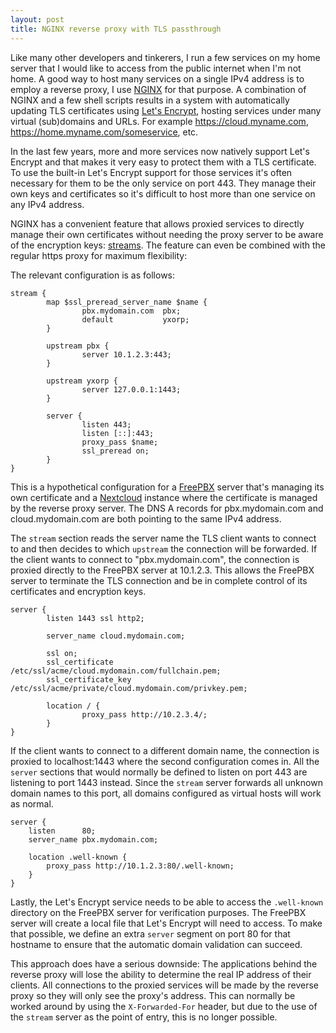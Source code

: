 ```yaml
---
layout: post
title: NGINX reverse proxy with TLS passthrough
---
```


Like many other developers and tinkerers, I run a few services on my home server that I would like to access from the public internet when I'm not home. A good way to host many services on a single IPv4 address is to employ a reverse proxy, I use [NGINX](https://www.nginx.com) for that purpose. A combination of NGINX and a few shell scripts results in a system with automatically updating TLS certificates using [Let's Encrypt](https://letsencrypt.org), hosting services under many virtual (sub)domains and URLs. For example https://cloud.myname.com, https://home.myname.com/someservice, etc.

In the last few years, more and more services now natively support Let's Encrypt and that makes it very easy to protect them with a TLS certificate. To use the built-in Let's Encrypt support for those services it's often necessary for them to be the only service on port 443. They manage their own keys and certificates so it's difficult to host more than one service on any IPv4 address.

NGINX has a convenient feature that allows proxied services to directly manage their own certificates without needing the proxy server to be aware of the encryption keys: [streams](http://nginx.org/en/docs/stream/ngx_stream_core_module.html). The feature can even be combined with the regular https proxy for maximum flexibility:

The relevant configuration is as follows:

```
stream {
        map $ssl_preread_server_name $name {
                pbx.mydomain.com  pbx;
                default           yxorp;
        }

        upstream pbx {
                server 10.1.2.3:443;
        }

        upstream yxorp {
                server 127.0.0.1:1443;
        }

        server {
                listen 443;
                listen [::]:443;
                proxy_pass $name;
                ssl_preread on;
        }
}
```

This is a hypothetical configuration for a [FreePBX](https://www.freepbx.org) server that's managing its own certificate and a [Nextcloud](https://nextcloud.com) instance where the certificate is managed by the reverse proxy server. The DNS A records for pbx.mydomain.com and cloud.mydomain.com are both pointing to the same IPv4 address.

The `stream` section reads the server name the TLS client wants to connect to and then decides to which `upstream` the connection will be forwarded. If the client wants to connect to "pbx.mydomain.com", the connection is proxied directly to the FreePBX server at 10.1.2.3. This allows the FreePBX server to terminate the TLS connection and be in complete control of its certificates and encryption keys.

```
server {
        listen 1443 ssl http2;

        server_name cloud.mydomain.com;

        ssl on;
        ssl_certificate /etc/ssl/acme/cloud.mydomain.com/fullchain.pem;
        ssl_certificate_key /etc/ssl/acme/private/cloud.mydomain.com/privkey.pem;
        
        location / {
                proxy_pass http://10.2.3.4/;
        }
}
```

If the client wants to connect to a different domain name, the connection is proxied to localhost:1443 where the second configuration comes in. All the `server` sections that would normally be defined to listen on port 443 are listening to port 1443 instead. Since the `stream` server forwards all unknown domain names to this port, all domains configured as virtual hosts will work as normal.

```
server {
	listen		80;
	server_name	pbx.mydomain.com;

	location .well-known {
		proxy_pass http://10.1.2.3:80/.well-known;
	}
}
```

Lastly, the Let's Encrypt service needs to be able to access the `.well-known` directory on the FreePBX server for verification purposes. The FreePBX server will create a local file that Let's Encrypt will need to access. To make that possible, we define an extra `server` segment on port 80 for that hostname to ensure that the automatic domain validation can succeed.

This approach does have a serious downside: The applications behind the reverse proxy will lose the ability to determine the real IP address of their clients. All connections to the proxied services will be made by the reverse proxy so they will only see the proxy's address. This can normally be worked around by using the `X-Forwarded-For` header, but due to the use of the `stream` server as the point of entry, this is no longer possible.
